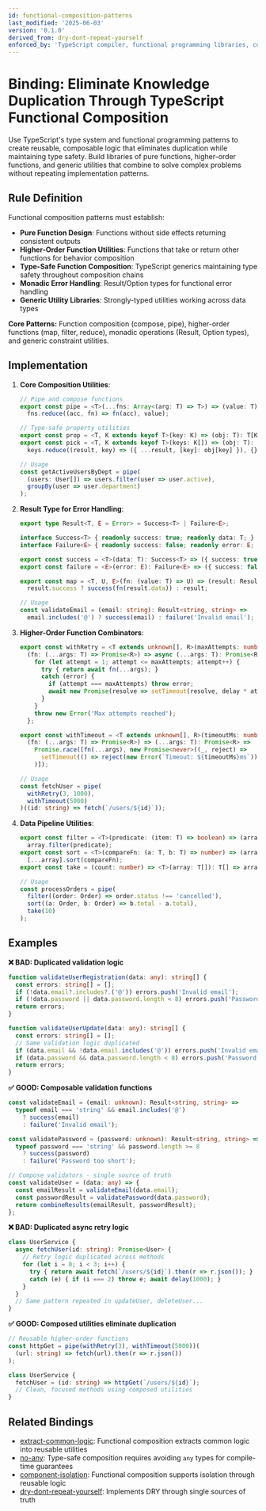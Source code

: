 ```yaml
---
id: functional-composition-patterns
last_modified: '2025-06-03'
version: '0.1.0'
derived_from: dry-dont-repeat-yourself
enforced_by: 'TypeScript compiler, functional programming libraries, code review'
---
```

# Binding: Eliminate Knowledge Duplication Through TypeScript Functional Composition

Use TypeScript's type system and functional programming patterns to create reusable, composable logic that eliminates duplication while maintaining type safety. Build libraries of pure functions, higher-order functions, and generic utilities that combine to solve complex problems without repeating implementation patterns.

## Rule Definition

Functional composition patterns must establish:
- **Pure Function Design**: Functions without side effects returning consistent outputs
- **Higher-Order Function Utilities**: Functions that take or return other functions for behavior composition
- **Type-Safe Function Composition**: TypeScript generics maintaining type safety throughout composition chains
- **Monadic Error Handling**: Result/Option types for functional error handling
- **Generic Utility Libraries**: Strongly-typed utilities working across data types

**Core Patterns:** Function composition (compose, pipe), higher-order functions (map, filter, reduce), monadic operations (Result, Option types), and generic constraint utilities.

## Implementation

1. **Core Composition Utilities**:

   ```typescript
   // Pipe and compose functions
   export const pipe = <T>(...fns: Array<(arg: T) => T>) => (value: T): T =>
     fns.reduce((acc, fn) => fn(acc), value);

   // Type-safe property utilities
   export const prop = <T, K extends keyof T>(key: K) => (obj: T): T[K] => obj[key];
   export const pick = <T, K extends keyof T>(keys: K[]) => (obj: T): Pick<T, K> =>
     keys.reduce((result, key) => ({ ...result, [key]: obj[key] }), {} as Pick<T, K>);

   // Usage
   const getActiveUsersByDept = pipe(
     (users: User[]) => users.filter(user => user.active),
     groupBy(user => user.department)
   );
   ```

2. **Result Type for Error Handling**:

   ```typescript
   export type Result<T, E = Error> = Success<T> | Failure<E>;

   interface Success<T> { readonly success: true; readonly data: T; }
   interface Failure<E> { readonly success: false; readonly error: E; }

   export const success = <T>(data: T): Success<T> => ({ success: true, data });
   export const failure = <E>(error: E): Failure<E> => ({ success: false, error });

   export const map = <T, U, E>(fn: (value: T) => U) => (result: Result<T, E>): Result<U, E> =>
     result.success ? success(fn(result.data)) : result;

   // Usage
   const validateEmail = (email: string): Result<string, string> =>
     email.includes('@') ? success(email) : failure('Invalid email');
   ```

3. **Higher-Order Function Combinators**:

   ```typescript
   export const withRetry = <T extends unknown[], R>(maxAttempts: number, delay = 1000) =>
     (fn: (...args: T) => Promise<R>) => async (...args: T): Promise<R> => {
       for (let attempt = 1; attempt <= maxAttempts; attempt++) {
         try { return await fn(...args); }
         catch (error) {
           if (attempt === maxAttempts) throw error;
           await new Promise(resolve => setTimeout(resolve, delay * attempt));
         }
       }
       throw new Error('Max attempts reached');
     };

   export const withTimeout = <T extends unknown[], R>(timeoutMs: number) =>
     (fn: (...args: T) => Promise<R>) => (...args: T): Promise<R> =>
       Promise.race([fn(...args), new Promise<never>((_, reject) =>
         setTimeout(() => reject(new Error(`Timeout: ${timeoutMs}ms`)), timeoutMs)
       )]);

   // Usage
   const fetchUser = pipe(
     withRetry(3, 1000),
     withTimeout(5000)
   )((id: string) => fetch(`/users/${id}`));
   ```

4. **Data Pipeline Utilities**:

   ```typescript
   export const filter = <T>(predicate: (item: T) => boolean) => (array: T[]): T[] =>
     array.filter(predicate);
   export const sort = <T>(compareFn: (a: T, b: T) => number) => (array: T[]): T[] =>
     [...array].sort(compareFn);
   export const take = (count: number) => <T>(array: T[]): T[] => array.slice(0, count);

   // Usage
   const processOrders = pipe(
     filter((order: Order) => order.status !== 'cancelled'),
     sort((a: Order, b: Order) => b.total - a.total),
     take(10)
   );
   ```

## Examples

**❌ BAD: Duplicated validation logic**
```typescript
function validateUserRegistration(data: any): string[] {
  const errors: string[] = [];
  if (!data.email?.includes?.('@')) errors.push('Invalid email');
  if (!data.password || data.password.length < 8) errors.push('Password too short');
  return errors;
}

function validateUserUpdate(data: any): string[] {
  const errors: string[] = [];
  // Same validation logic duplicated
  if (data.email && !data.email.includes('@')) errors.push('Invalid email');
  if (data.password && data.password.length < 8) errors.push('Password too short');
  return errors;
}
```

**✅ GOOD: Composable validation functions**
```typescript
const validateEmail = (email: unknown): Result<string, string> =>
  typeof email === 'string' && email.includes('@')
    ? success(email)
    : failure('Invalid email');

const validatePassword = (password: unknown): Result<string, string> =>
  typeof password === 'string' && password.length >= 8
    ? success(password)
    : failure('Password too short');

// Compose validators - single source of truth
const validateUser = (data: any) => {
  const emailResult = validateEmail(data.email);
  const passwordResult = validatePassword(data.password);
  return combineResults(emailResult, passwordResult);
};
```

**❌ BAD: Duplicated async retry logic**
```typescript
class UserService {
  async fetchUser(id: string): Promise<User> {
    // Retry logic duplicated across methods
    for (let i = 0; i < 3; i++) {
      try { return await fetch(`/users/${id}`).then(r => r.json()); }
      catch (e) { if (i === 2) throw e; await delay(1000); }
    }
  }
  // Same pattern repeated in updateUser, deleteUser...
}
```

**✅ GOOD: Composed utilities eliminate duplication**
```typescript
// Reusable higher-order functions
const httpGet = pipe(withRetry(3), withTimeout(5000))(
  (url: string) => fetch(url).then(r => r.json())
);

class UserService {
  fetchUser = (id: string) => httpGet(`/users/${id}`);
  // Clean, focused methods using composed utilities
}
```

## Related Bindings

- [extract-common-logic](../../core/extract-common-logic.md): Functional composition extracts common logic into reusable utilities
- [no-any](no-any.md): Type-safe composition requires avoiding `any` types for compile-time guarantees
- [component-isolation](../../core/component-isolation.md): Functional composition supports isolation through reusable logic
- [dry-dont-repeat-yourself](../../tenets/dry-dont-repeat-yourself.md): Implements DRY through single sources of truth
